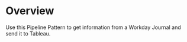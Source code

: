 # Overview

Use this Pipeline Pattern to get information from a Workday Journal and send it to Tableau.
